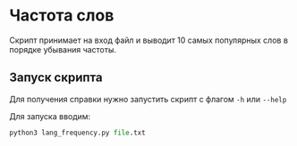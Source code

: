 # Частота слов

Скрипт принимает на вход файл и выводит 10 самых популярных слов в порядке убывания частоты.

## Запуск скрипта

Для получения справки нужно запустить скрипт с флагом `-h` или `--help`

Для запуска вводим:
```python
python3 lang_frequency.py file.txt
```